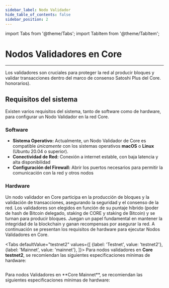 ```yaml
---
sidebar_label: Nodo Validador
hide_table_of_contents: false
sidebar_position: 2
---
```


import Tabs from '@theme/Tabs';
import TabItem from '@theme/TabItem';

# Nodos Validadores en Core

---

Los validadores son cruciales para proteger la red al producir bloques y validar transacciones dentro del marco de consenso Satoshi Plus del Core. honorarios).

## Requisitos del sistema

Existen varios requisitos del sistema, tanto de software como de hardware, para configurar un Nodo Validador en la red Core.

### Software

- **Sistema Operativo:** Actualmente, un Nodo Validador de Core es compatible _únicamente_ con los sistemas operativos **macOS** o **Linux** (Ubuntu 20.04 o superior).
- **Conectividad de Red:** Conexión a internet estable, con baja latencia y alta disponibilidad
- **Configuración del Firewall:** Abrir los puertos necesarios para permitir la comunicación con la red y otros nodos

### Hardware

Un nodo validador en Core participa en la producción de bloques y la validación de transacciones, asegurando la seguridad y el consenso de la red. Los validadores son elegidos en función de su puntaje híbrido (poder de hash de Bitcoin delegado, staking de CORE y staking de Bitcoin) y se turnan para producir bloques. Juegan un papel fundamental en mantener la integridad de la blockchain y ganan recompensas por asegurar la red. A continuación se presentan los requisitos de hardware para ejecutar Nodos Validadores en Core.

<Tabs
defaultValue="testnet2"
values={[
{label: 'Testnet', value: 'testnet2'},
{label: 'Mainnet', value: 'mainnet'},
]}> <TabItem value="testnet2">
Para nodos validadores en **Core testnet2**, se recomiendan las siguientes especificaciones mínimas de hardware:

```
```

  </TabItem>

  <TabItem value="mainnet">
Para nodos Validadores en **Core Mainnet**, se recomiendan las siguientes especificaciones mínimas de hardware:

```
```

  </TabItem>
</Tabs>





